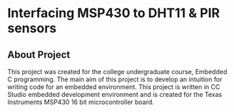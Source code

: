 # Interfacing MSP430 to DHT11 & PIR sensors
## About Project
This project was created for the college undergraduate course, Embedded C programming. The main aim of this project is to develop an intuition for writing code for an embedded environment.
This project is written in CC Studio embedded development environment and is created for the Texas Instruments MSP430 16 bit microcontroller board.

